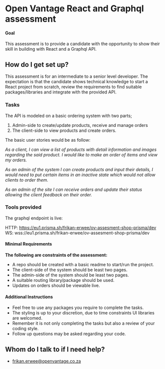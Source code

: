 # Open Vantage React and Graphql assessment

#### Goal
This assessment is to provide a candidate with the opportunity to show their skill in building with  React and a Graphql API.

## How do I get set up? ##

This assessment is for an intermediate to a senior level developer. The expectation is that the candidate shows technical knowledge to start a React project from scratch, review the requirements to find suitable packages/libraries and integrate with the provided API.

### Tasks ###
The API is modeled on a basic ordering system with two parts; 
1. Admin-side to create/update products, receive and manage orders
2. The client-side to view products and create orders.

The basic user stories would be as follow:

*As a client, I can view a list of products with detail information and images regarding the said product. I would like to make an order of items and view my orders.*

*As an admin of the system I can create products and input their details, I would need to put certain items in an inactive state which would not allow clients to order them.*

*As an admin of the site I can receive orders and update their status allowing the client feedback on their order.*

### Tools provided ###
The graphql endpoint is live:

  HTTP:  https://eu1.prisma.sh/frikan-erwee/ov-assesment-shop-prisma/dev
  WS:    wss://eu1.prisma.sh/frikan-erwee/ov-assesment-shop-prisma/dev

#### Minimal Requirements
**The following are constraints of the assessment:**
* A repo should be created with a basic readme to start/run the project.
* The client-side of the system should be least two pages.
* The admin-side of the system should be least two pages.
* A suitable routing library/package should be used.
* Updates on orders should be viewable live.

#### Additional Instructions ####

* Feel free to use any packages you require to complete the tasks.
* The styling is up to your discretion, due to time constraints UI libraries are welcomed.
* Remember it is not only completing the tasks but also a review of your coding style.
* Follow up questions may be asked regarding your code.


## Whom do I talk to if I need help? ##
* frikan.erwee@openvantage.co.za
